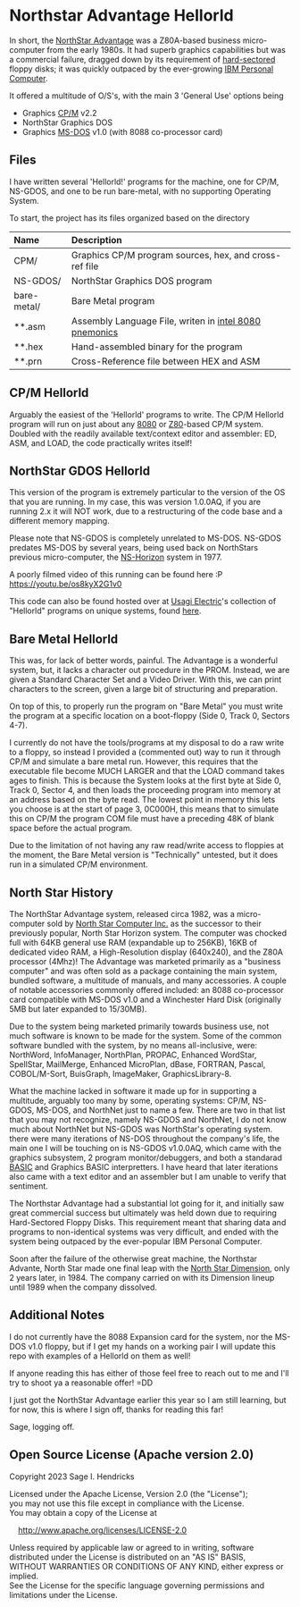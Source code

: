 # Northstar Advantage Hellorld

In short, the [NorthStar Advantage](https://en.wikipedia.org/wiki/North_Star_Computers#North_Star_Advantage_(1982)) was a Z80A-based business micro-computer from the early 1980s. It had superb graphics capabilities but was a commercial failure, dragged down by its requirement of [hard-sectored](https://en.wikipedia.org/wiki/Hard_sectoring) floppy disks; it was quickly outpaced by the ever-growing [IBM Personal Computer](https://en.wikipedia.org/wiki/IBM_Personal_Computer).

It offered a multitude of O/S's, with the main 3 'General Use' options being
- Graphics [CP/M](https://en.wikipedia.org/wiki/CP/M) v2.2
- NorthStar Graphics DOS
- Graphics [MS-DOS](https://en.wikipedia.org/wiki/MS-DOS#MS-DOS_1.x) v1.0 (with 8088 co-processor card)


## Files

I have written several 'Hellorld!' programs for the machine, one for CP/M, NS-GDOS, and one to be run bare-metal, with no supporting Operating System.

To start, the project has its files organized based on the directory

| Name | Description
|:-----|:--------------|
| CPM/ | Graphics CP/M program sources, hex, and cross-ref file |
| NS-GDOS/ | NorthStar Graphics DOS program |
| bare-metal/ | Bare Metal program |
| \*\*.asm | Assembly Language File, writen in [intel 8080 pnemonics](https://www.pastraiser.com/cpu/i8080/i8080_opcodes.html) |
| \*\*.hex | Hand-assembled binary for the program |
| \*\*.prn | Cross-Reference file between HEX and ASM |

## CP/M Hellorld

Arguably the easiest of the 'Hellorld' programs to write. The CP/M Hellorld program will run on just about any [8080](https://en.wikipedia.org/wiki/Intel_8080) or [Z80](https://en.wikipedia.org/wiki/Zilog_Z80)-based CP/M system. Doubled with the readily available text/context editor and assembler: ED, ASM, and LOAD, the code practically writes itself!

## NorthStar GDOS Hellorld

This version of the program is extremely particular to the version of the OS that you are running. In my case, this was version 1.0.0AQ, if you are running 2.x it will NOT work, due to a restructuring of the code base and a different memory mapping.

Please note that NS-GDOS is completely unrelated to MS-DOS. NS-GDOS predates MS-DOS by several years, being used back on NorthStars previous micro-computer, the [NS-Horizon](https://en.wikipedia.org/wiki/North_Star_Computers#North_Star_Horizon_(1977)) system in 1977.

A poorly filmed video of this running can be found here :P  
<https://youtu.be/os8kyX2G1v0>  

This code can also be found hosted over at [Usagi Electric](https://www.youtube.com/Nakazoto)'s collection of "Hellorld" programs on unique systems, found [here](https://github.com/Nakazoto/Hellorld/wiki/Microcomputers#northstar-advantage).

## Bare Metal Hellorld

This was, for lack of better words, painful. The Advantage is a wonderful system, but, it lacks a character out procedure in the PROM. Instead, we are given a Standard Character Set and a Video Driver. With this, we can print characters to the screen, given a large bit of structuring and preparation. 

On top of this, to properly run the program on "Bare Metal" you must write the program at a specific location on a boot-floppy (Side 0, Track 0, Sectors 4-7).

I currently do not have the tools/programs at my disposal to do a raw write to a floppy, so instead I provided a (commented out) way to run it through CP/M and simulate a bare metal run. However, this requires that the executable file become MUCH LARGER and that the LOAD command takes ages to finish. This is because the System looks at the first byte at Side 0, Track 0, Sector 4, and then loads the proceeding program into memory at an address based on the byte read. The lowest point in memory this lets you choose is at the start of page 3, 0C000H, this means that to simulate this on CP/M the program COM file must have a preceding 48K of blank space before the actual program.

Due to the limitation of not having any raw read/write access to floppies at the moment, the Bare Metal version is "Technically" untested, but it does run in a simulated CP/M environment.


## North Star History

The NorthStar Advantage system, released circa 1982, was a micro-computer sold by [North Star Computer Inc.](https://en.wikipedia.org/wiki/North_Star_Computers) as the successor to their previously popular, North Star Horizon system. 
The computer was chocked full with 64KB general use RAM (expandable up to 256KB), 16KB of dedicated video RAM, a High-Resolution display (640x240), and the Z80A processor (4Mhz)! 
The Advantage was marketed primarily as a "business computer" and was often sold as a package containing the main system, bundled software, a multitude of manuals, and many accessories. 
A couple of notable accessories commonly offered included: an 8088 co-processor card compatible with MS-DOS v1.0 and a Winchester Hard Disk (originally 5MB but later expanded to 15/30MB).

Due to the system being marketed primarily towards business use, not much software is known to be made for the system. Some of the common software bundled with the system, by no means all-inclusive, were: NorthWord, InfoManager, NorthPlan, PROPAC, Enhanced WordStar, SpellStar, MailMerge, Enhanced MicroPlan, dBase, FORTRAN, Pascal, COBOL/M-Sort, BuisGraph, ImageMaker, GraphicsLibrary-8. 

What the machine lacked in software it made up for in supporting a multitude, arguably too many by some, operating systems: CP/M, NS-GDOS, MS-DOS, and NorthNet just to name a few. There are two in that list that you may not recognize, namely NS-GDOS and NorthNet, I do not know much about NorthNet but NS-GDOS was NorthStar's operating system. there were many iterations of NS-DOS throughout the company's life, the main one I will be touching on is NS-GDOS v1.0.0AQ, which came with the graphics subsystem, 2 program monitor/debuggers, and both a standarad [BASIC](https://en.wikipedia.org/wiki/BASIC) and Graphics BASIC interpretters. I have heard that later iterations also came with a text editor and an assembler but I am unable to verify that sentiment.

The Northstar Advantage had a substantial lot going for it, and initially saw great commercial success but ultimately was held down due to requiring Hard-Sectored Floppy Disks. This requirement meant that sharing data and programs to non-identical systems was very difficult, and ended with the system being outpaced by the ever-popular IBM Personal Computer.

Soon after the failure of the otherwise great machine, the Northstar Advante, North Star made one final leap with the [North Star Dimension](https://en.wikipedia.org/wiki/North_Star_Computers#North_Star_Dimension_(1984)), only 2 years later, in 1984. The company carried on with its Dimension lineup until 1989 when the company dissolved.


## Additional Notes

I do not currently have the 8088 Expansion card for the system, nor the MS-DOS v1.0 floppy, but if I get my hands on a working pair I will update this repo with examples of a Hellorld on them as well!

If anyone reading this has either of those feel free to reach out to me and I'll try to shoot ya a reasonable offer! =DD

I just got the NorthStar Advantage earlier this year so I am still learning, but for now, this is where I sign off, thanks for reading this far!  

Sage, logging off.

## Open Source License (Apache version 2.0)

Copyright 2023 Sage I. Hendricks  

Licensed under the Apache License, Version 2.0 (the "License");  
you may not use this file except in compliance with the License.  
You may obtain a copy of the License at  

&nbsp;&nbsp;&nbsp;&nbsp;<http://www.apache.org/licenses/LICENSE-2.0>

Unless required by applicable law or agreed to in writing, software  
distributed under the License is distributed on an "AS IS" BASIS,  
WITHOUT WARRANTIES OR CONDITIONS OF ANY KIND, either express or implied.  
See the License for the specific language governing permissions and   
limitations under the License.  


